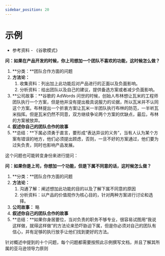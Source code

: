 ```yaml
---
sidebar_position: 20
---
```


# 示例

- 参考资料 - 《谷歌模式》

**问：如果在产品开发的时候，你上司想加一个团队不喜欢的功能，这时候怎么做？**

1. **分类：**团队合作方面的问题
2. **方法论：**
    1. 收集资料：列出加上此功能后对产品进行的正面以及负面影响。
    2. 分析资料：给出团队以及自己的建议，提供备选方案或者减少负面影响。
3. **公司故事：**谷歌的 AdWords 问世的时候，创始人布林想让瓦米的工程师团队执行一个方案，但是他并没有提出极具说服力的论据，所以瓦米并不认同这个方案。布林提出一个折衷方案让瓦米一半团队执行布林的防范，一半听瓦米指挥。但是瓦米仍然不同意，双方继续争论两个方案的优缺点，最后，布林的方案被放弃。
4. **叙述你自己的团队合作的故事**
5. **总结：**下属必须勇于直言，要形成“表达异议的义务”，当有人认为某个方案有错误的地方，他们必须提出顾虑，否则，一旦不好的方案通过，他们要为过失负责，同时也影响产品发展。

这个问题也可能转变身份来进行提问：

**问：如果你是上司，你想加一个功能，但是下属不同意的话，这时候怎么做？**

1. **分类：**团队合作方面的问题
2. **方法论：**
    1. 沟通了解：阐述想加此功能的目的以及了解下属不同意的原因
    2. 分析资料：以产品的价值观作为核心目的，针对两种方案进行讨论和选择。
3. **公司故事：** 略
4. **叙述你自己的团队合作的故事**
5. **总结：**如果你身居要位，当对负责的职务不够专业，很容易试图用“我说这样做，就得这样做”的方法论来恐吓胁迫下属，但是你必须对自己的团队有信心，并有足够的执行放手让他们找到更好的方法。

针对概述中提到的十个问题，每个问题都需要按照此示例撰写文档，并且了解其所属的亚马逊领导力原则
